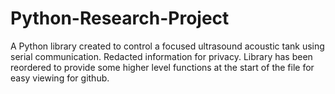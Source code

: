 # Python-Research-Project
A Python library created to control a focused ultrasound acoustic tank using serial communication. Redacted information for privacy.
Library has been reordered to provide some higher level functions at the start of the file for easy viewing for github.
